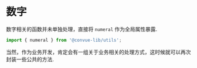 # 数字

数字相关的函数并未单独处理，直接将 <code>numeral</code> 作为全局属性暴露.

```typescript
import { numeral } from '@convue-lib/utils';
```

当然，作为业务开发，肯定会有一组关于业务相关的处理方式，这时候就可以再次封装一些公共的方法.
